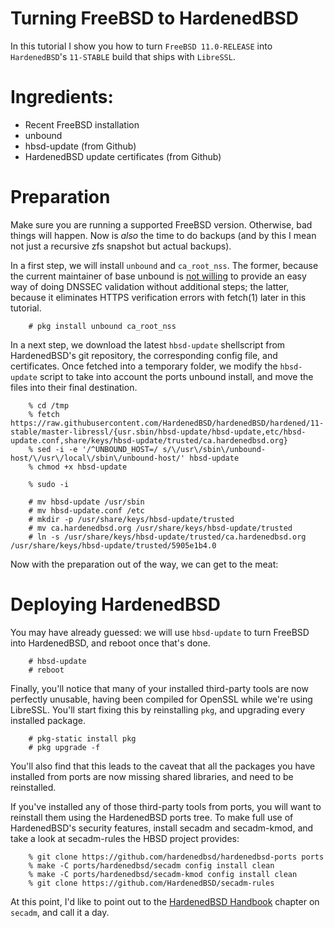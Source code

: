 Turning FreeBSD to HardenedBSD
==============================

In this tutorial I show you how to turn `FreeBSD 11.0-RELEASE` into
`HardenedBSD`'s `11-STABLE` build that ships with `LibreSSL`.

# Ingredients:

* Recent FreeBSD installation
* unbound
* hbsd-update (from Github)
* HardenedBSD update certificates (from Github)


# Preparation

Make sure you are running a supported FreeBSD version. Otherwise, bad things
will happen. Now is *also* the time to do backups (and by this I mean not just
a recursive zfs snapshot but actual backups).

In a first step, we will install `unbound` and `ca_root_nss`. The former,
because the current maintainer of base unbound is [not
willing](https://bugs.freebsd.org/bugzilla/show_bug.cgi?id=211507) to provide
an easy way of doing DNSSEC validation without additional steps; the latter,
because it eliminates HTTPS verification errors with fetch(1) later in this
tutorial.

```
    # pkg install unbound ca_root_nss
```

In a next step, we download the latest `hbsd-update` shellscript from
HardenedBSD's git repository, the corresponding config file, and certificates.
Once fetched into a temporary folder, we modify the `hbsd-update` script to
take into account the ports unbound install, and move the files into their
final destination. 

```
    % cd /tmp
    % fetch https://raw.githubusercontent.com/HardenedBSD/hardenedBSD/hardened/11-stable/master-libressl/{usr.sbin/hbsd-update/hbsd-update,etc/hbsd-update.conf,share/keys/hbsd-update/trusted/ca.hardenedbsd.org}
    % sed -i -e '/^UNBOUND_HOST=/ s/\/usr\/sbin\/unbound-host/\/usr\/local\/sbin\/unbound-host/' hbsd-update
    % chmod +x hbsd-update

    % sudo -i 

    # mv hbsd-update /usr/sbin
    # mv hbsd-update.conf /etc
    # mkdir -p /usr/share/keys/hbsd-update/trusted
    # mv ca.hardenedbsd.org /usr/share/keys/hbsd-update/trusted
    # ln -s /usr/share/keys/hbsd-update/trusted/ca.hardenedbsd.org /usr/share/keys/hbsd-update/trusted/5905e1b4.0
```

Now with the preparation out of the way, we can get to the meat:

# Deploying HardenedBSD

You may have already guessed: we will use `hbsd-update` to turn FreeBSD into
HardenedBSD, and reboot once that's done.

```
    # hbsd-update
    # reboot
```

Finally, you'll notice that many of your installed third-party tools are now
perfectly unusable, having been compiled for OpenSSL while we're using
LibreSSL. You'll start fixing this by reinstalling `pkg`, and upgrading every
installed package.

```
    # pkg-static install pkg
    # pkg upgrade -f
```

You'll also find that this leads to the caveat that all the packages you have
installed from ports are now missing shared libraries, and need to be
reinstalled.

If you've installed any of those third-party tools from ports, you will want to
reinstall them using the HardenedBSD ports tree. To make full use of
HardenedBSD's security features, install secadm and secadm-kmod, and take a
look at secadm-rules the HBSD project provides:

```
    % git clone https://github.com/hardenedbsd/hardenedbsd-ports ports
    % make -C ports/hardenedbsd/secadm config install clean
    % make -C ports/hardenedbsd/secadm-kmod config install clean
    % git clone https://github.com/HardenedBSD/secadm-rules
```

At this point, I'd like to point out to the
[HardenedBSD Handbook](https://hardenedbsd.org/~shawn/hbsd_handbook/book.html#hardenedbsd-secadm)
chapter on `secadm`, and call it a day.
